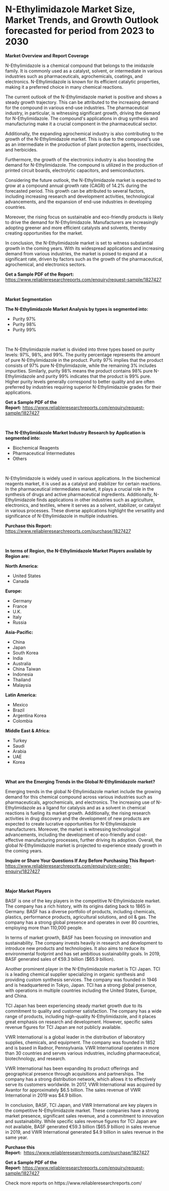 <p><h1>N-Ethylimidazole Market Size, Market Trends, and Growth Outlook forecasted for period from 2023 to 2030</h1></p><p><strong>Market Overview and Report Coverage</strong></p>
<p><p>N-Ethylimidazole is a chemical compound that belongs to the imidazole family. It is commonly used as a catalyst, solvent, or intermediate in various industries such as pharmaceuticals, agrochemicals, coatings, and electronics. N-Ethylimidazole is known for its efficient catalytic properties, making it a preferred choice in many chemical reactions.</p><p>The current outlook of the N-Ethylimidazole market is positive and shows a steady growth trajectory. This can be attributed to the increasing demand for the compound in various end-use industries. The pharmaceutical industry, in particular, is witnessing significant growth, driving the demand for N-Ethylimidazole. The compound's applications in drug synthesis and manufacturing make it a crucial component in the pharmaceutical sector.</p><p>Additionally, the expanding agrochemical industry is also contributing to the growth of the N-Ethylimidazole market. This is due to the compound's use as an intermediate in the production of plant protection agents, insecticides, and herbicides.</p><p>Furthermore, the growth of the electronics industry is also boosting the demand for N-Ethylimidazole. The compound is utilized in the production of printed circuit boards, electrolytic capacitors, and semiconductors.</p><p>Considering the future outlook, the N-Ethylimidazole market is expected to grow at a compound annual growth rate (CAGR) of 14.2% during the forecasted period. This growth can be attributed to several factors, including increasing research and development activities, technological advancements, and the expansion of end-use industries in developing countries.</p><p>Moreover, the rising focus on sustainable and eco-friendly products is likely to drive the demand for N-Ethylimidazole. Manufacturers are increasingly adopting greener and more efficient catalysts and solvents, thereby creating opportunities for the market.</p><p>In conclusion, the N-Ethylimidazole market is set to witness substantial growth in the coming years. With its widespread applications and increasing demand from various industries, the market is poised to expand at a significant rate, driven by factors such as the growth of the pharmaceutical, agrochemical, and electronics sectors.</p></p>
<p><strong>Get a Sample PDF of the Report:</strong> <a href="https://www.reliableresearchreports.com/enquiry/request-sample/1827427">https://www.reliableresearchreports.com/enquiry/request-sample/1827427</a></p>
<p>&nbsp;</p>
<p><strong>Market Segmentation</strong></p>
<p><strong>The N-Ethylimidazole Market Analysis by types is segmented into:</strong></p>
<p><ul><li>Purity 97%</li><li>Purity 98%</li><li>Purity 99%</li></ul></p>
<p>&nbsp;</p>
<p><p>The N-Ethylimidazole market is divided into three types based on purity levels: 97%, 98%, and 99%. The purity percentage represents the amount of pure N-Ethylimidazole in the product. Purity 97% implies that the product consists of 97% pure N-Ethylimidazole, while the remaining 3% includes impurities. Similarly, purity 98% means the product contains 98% pure N-Ethylimidazole and purity 99% indicates that the product is 99% pure. Higher purity levels generally correspond to better quality and are often preferred by industries requiring superior N-Ethylimidazole grades for their applications.</p></p>
<p><strong>Get a Sample PDF of the Report:</strong>&nbsp;<a href="https://www.reliableresearchreports.com/enquiry/request-sample/1827427">https://www.reliableresearchreports.com/enquiry/request-sample/1827427</a></p>
<p>&nbsp;</p>
<p><strong>The N-Ethylimidazole Market Industry Research by Application is segmented into:</strong></p>
<p><ul><li>Biochemical Reagents</li><li>Pharmaceutical Intermediates</li><li>Others</li></ul></p>
<p>&nbsp;</p>
<p><p>N-Ethylimidazole is widely used in various applications. In the biochemical reagents market, it is used as a catalyst and stabilizer for certain reactions. In the pharmaceutical intermediates market, it plays a crucial role in the synthesis of drugs and active pharmaceutical ingredients. Additionally, N-Ethylimidazole finds applications in other industries such as agriculture, electronics, and textiles, where it serves as a solvent, stabilizer, or catalyst in various processes. These diverse applications highlight the versatility and significance of N-Ethylimidazole in multiple industries.</p></p>
<p><strong>Purchase this Report:</strong>&nbsp; <a href="https://www.reliableresearchreports.com/purchase/1827427">https://www.reliableresearchreports.com/purchase/1827427</a></p>
<p>&nbsp;</p>
<p><strong>In terms of Region, the N-Ethylimidazole Market Players available by Region are:</strong></p>
<p>
    <p> <strong> North America: </strong>
        <ul>
            <li>United States</li>
            <li>Canada</li>
        </ul>
        </p> 
    <p> <strong> Europe: </strong>
        <ul>
            <li>Germany</li>
            <li>France</li>
            <li>U.K.</li>
            <li>Italy</li>
            <li>Russia</li>
        </ul>
        </p> 
    <p> <strong> Asia-Pacific: </strong>
        <ul>
            <li>China</li>
            <li>Japan</li>
            <li>South Korea</li>
            <li>India</li>
            <li>Australia</li>
            <li>China Taiwan</li>
            <li>Indonesia</li>
            <li>Thailand</li>
            <li>Malaysia</li>
        </ul>
        </p> 
    <p> <strong> Latin America: </strong>
        <ul>
            <li>Mexico</li>
            <li>Brazil</li>
            <li>Argentina Korea</li>
            <li>Colombia</li>
        </ul>
        </p> 
    <p> <strong> Middle East & Africa: </strong>
        <ul>
            <li>Turkey</li>
            <li>Saudi</li>
            <li>Arabia</li>
            <li>UAE</li>
            <li>Korea</li>
        </ul>
    </p>
    </p>
<p>&nbsp;</p>
<p><strong>What are the Emerging Trends in the Global N-Ethylimidazole market?</strong></p>
<p><p>Emerging trends in the global N-Ethylimidazole market include the growing demand for this chemical compound across various industries such as pharmaceuticals, agrochemicals, and electronics. The increasing use of N-Ethylimidazole as a ligand for catalysis and as a solvent in chemical reactions is fueling its market growth. Additionally, the rising research activities in drug discovery and the development of new products are expected to create lucrative opportunities for N-Ethylimidazole manufacturers. Moreover, the market is witnessing technological advancements, including the development of eco-friendly and cost-effective manufacturing processes, further driving its adoption. Overall, the global N-Ethylimidazole market is projected to experience steady growth in the coming years.</p></p>
<p><strong>Inquire or Share Your Questions If Any Before Purchasing This Report</strong>- <a href="https://www.reliableresearchreports.com/enquiry/pre-order-enquiry/1827427">https://www.reliableresearchreports.com/enquiry/pre-order-enquiry/1827427</a></p>
<p>&nbsp;</p>
<p><strong>Major Market Players</strong></p>
<p><p>BASF is one of the key players in the competitive N-Ethylimidazole market. The company has a rich history, with its origins dating back to 1865 in Germany. BASF has a diverse portfolio of products, including chemicals, plastics, performance products, agricultural solutions, and oil & gas. The company has a strong global presence and operates in over 80 countries, employing more than 110,000 people.</p><p>In terms of market growth, BASF has been focusing on innovation and sustainability. The company invests heavily in research and development to introduce new products and technologies. It also aims to reduce its environmental footprint and has set ambitious sustainability goals. In 2019, BASF generated sales of €59.3 billion ($65.9 billion).</p><p>Another prominent player in the N-Ethylimidazole market is TCI Japan. TCI is a leading chemical supplier specializing in organic synthesis and providing custom synthesis services. The company was founded in 1946 and is headquartered in Tokyo, Japan. TCI has a strong global presence, with operations in multiple countries including the United States, Europe, and China.</p><p>TCI Japan has been experiencing steady market growth due to its commitment to quality and customer satisfaction. The company has a wide range of products, including high-quality N-Ethylimidazole, and it places great emphasis on research and development. However, specific sales revenue figures for TCI Japan are not publicly available.</p><p>VWR International is a global leader in the distribution of laboratory supplies, chemicals, and equipment. The company was founded in 1852 and is based in Radnor, Pennsylvania. VWR International operates in more than 30 countries and serves various industries, including pharmaceutical, biotechnology, and research.</p><p>VWR International has been expanding its product offerings and geographical presence through acquisitions and partnerships. The company has a strong distribution network, which allows it to effectively serve its customers worldwide. In 2017, VWR International was acquired by Avantor for approximately $6.5 billion. The sales revenue of VWR International in 2019 was $4.9 billion.</p><p>In conclusion, BASF, TCI Japan, and VWR International are key players in the competitive N-Ethylimidazole market. These companies have a strong market presence, significant sales revenue, and a commitment to innovation and sustainability. While specific sales revenue figures for TCI Japan are not available, BASF generated €59.3 billion ($65.9 billion) in sales revenue in 2019, and VWR International generated $4.9 billion in sales revenue in the same year.</p></p>
<p><strong>Purchase this Report:</strong>&nbsp;&nbsp;<a href="https://www.reliableresearchreports.com/purchase/1827427">https://www.reliableresearchreports.com/purchase/1827427</a></p>
<p></p>
<p><strong>Get a Sample PDF of the Report:</strong>&nbsp;<a href="https://www.reliableresearchreports.com/enquiry/request-sample/1827427">https://www.reliableresearchreports.com/enquiry/request-sample/1827427</a></p>
<p>Check more reports on https://www.reliableresearchreports.com/</p>